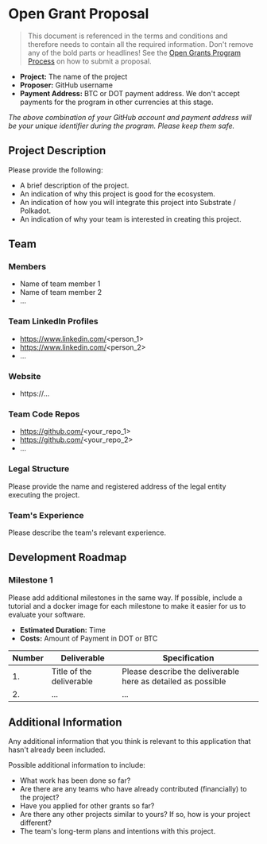 # Open Grant Proposal

> This document is referenced in the terms and conditions and therefore needs to contain all the required information. Don't remove any of the bold parts or headlines! See the [Open Grants Program Process](https://github.com/w3f/Open-Grants-Program/blob/master/README_2.md) on how to submit a proposal.

* **Project:** The name of the project
* **Proposer:** GitHub username
* **Payment Address:** BTC or DOT payment address. We don't accept payments for the program in other currencies at this stage. 

*The above combination of your GitHub account and payment address will be your unique identifier during the program. Please keep them safe.*

## Project Description

Please provide the following:
  * A brief description of the project.
  * An indication of why this project is good for the ecosystem.
  * An indication of how you will integrate this project into Substrate / Polkadot.
  * An indication of why your team is interested in creating this project.

## Team 

### Members
* Name of team member	1
* Name of team member	2
* ...

### Team LinkedIn Profiles
* https://www.linkedin.com/<person_1>
* https://www.linkedin.com/<person_2>
* ...

### Website	
* https://...

### Team Code Repos
* https://github.com/<your_repo_1>
* https://github.com/<your_repo_2>
* ...

### Legal Structure 
Please provide the name and registered address of the legal entity executing the project. 

### Team's Experience
Please describe the team's relevant experience.

## Development Roadmap

### Milestone 1

Please add additional milestones in the same way. If possible, include a tutorial and a docker image for each milestone to make it easier for us to evaluate your software. 
* **Estimated Duration:** Time
* **Costs:** Amount of Payment in DOT or BTC


| Number | Deliverable | Specification | 
| ------------- | ------------- | ------------- |
| 1. | Title of the deliverable | Please describe the deliverable here as detailed as possible |  
| 2.  | ... |...|  


## Additional Information
Any additional information that you think is relevant to this application that hasn't already been included.

Possible additional information to include:
* What work has been done so far?
* Are there are any teams who have already contributed (financially) to the project?
* Have you applied for other grants so far?
* Are there any other projects similar to yours? If so, how is your project different?
* The team's long-term plans and intentions with this project.
 
